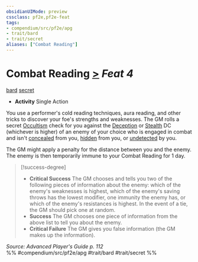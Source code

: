 ```yaml
---
obsidianUIMode: preview
cssclass: pf2e,pf2e-feat
tags:
- compendium/src/pf2e/apg
- trait/bard
- trait/secret
aliases: ["Combat Reading"]
---
```

# Combat Reading  [>](/rules/core-rulebook/chapter-9-playing-the-game.md#Actions "Single Action") *Feat 4*  
[bard](/rules/traits/bard.md)  [secret](/rules/traits/secret.md)  

- **Activity** Single Action

You use a performer's cold reading techniques, aura reading, and other tricks to discover your foe's strengths and weaknesses. The GM rolls a secret [Occultism](/compendium/skills.md#Occultism) check for you against the [Deception](/compendium/skills.md#Deception) or [Stealth](/compendium/skills.md#Stealth) DC (whichever is higher) of an enemy of your choice who is engaged in combat and isn't [concealed](/rules/conditions.md#Concealed) from you, [hidden](/rules/conditions.md#Hidden) from you, or [undetected](/rules/conditions.md#Undetected) by you.

The GM might apply a penalty for the distance between you and the enemy. The enemy is then temporarily immune to your Combat Reading for 1 day.

> [!success-degree] 
> - **Critical Success** The GM chooses and tells you two of the following pieces of information about the enemy: which of the enemy's weaknesses is highest, which of the enemy's saving throws has the lowest modifier, one immunity the enemy has, or which of the enemy's resistances is highest. In the event of a tie, the GM should pick one at random.
> - **Success** The GM chooses one piece of information from the above list to tell you about the enemy.
> - **Critical Failure** The GM gives you false information (the GM makes up the information).

*Source: Advanced Player's Guide p. 112*  
%% #compendium/src/pf2e/apg #trait/bard #trait/secret %%